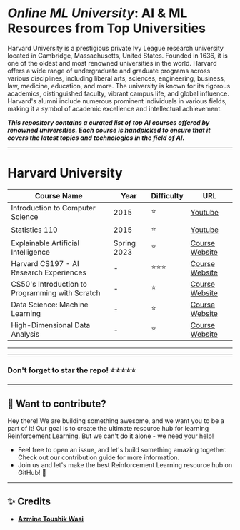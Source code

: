 # ***Online ML University***: **AI & ML Resources from Top Universities**
Harvard University is a prestigious private Ivy League research university located in Cambridge, Massachusetts, United States. Founded in 1636, it is one of the oldest and most renowned universities in the world. Harvard offers a wide range of undergraduate and graduate programs across various disciplines, including liberal arts, sciences, engineering, business, law, medicine, education, and more. The university is known for its rigorous academics, distinguished faculty, vibrant campus life, and global influence. Harvard's alumni include numerous prominent individuals in various fields, making it a symbol of academic excellence and intellectual achievement.

***This repository contains a curated list of top AI courses offered by renowned universities. Each course is handpicked to ensure that it covers the latest topics and technologies in the field of AI.***


---
# **Harvard University**
| Course Name | Year | Difficulty | URL |
| --- | --- | --- | --- |
| Introduction to Computer Science | 2015 | ⭐ | [Youtube](https://www.youtube.com/watch?v=zFenJJtAEzE&list=PL2SOU6wwxB0u5DBbFA2cjpKfdPzL3ruC1) |
| Statistics 110 | 2015 | ⭐ | [Youtube](https://www.youtube.com/watch?v=KbB0FjPg0mw&list=PL2SOU6wwxB0uwwH80KTQ6ht66KWxbzTIo) |
| Explainable Artificial Intelligence | Spring 2023 | ⭐ | [Course Website](https://interpretable-ml-class.github.io/) |
| Harvard CS197 - AI Research Experiences | - | ⭐⭐⭐ | [Course Website](https://www.cs197.seas.harvard.edu/) |
| CS50's Introduction to Programming with Scratch | - | ⭐ | [Course Website](https://pll.harvard.edu/course/cs50s-introduction-programming-scratch) |
| Data Science: Machine Learning | - | ⭐ | [Course Website](https://pll.harvard.edu/course/data-science-machine-learning) |
| High-Dimensional Data Analysis | - | ⭐ | [Course Website](https://pll.harvard.edu/course/data-analysis-life-sciences-4-high-dimensional-data-analysis) |

---
---

### Don't forget to **star** the repo! ⭐⭐⭐⭐⭐

---
## 👋 **Want to contribute?**

Hey there! We are building something awesome, and we want you to be a part of it! Our goal is to create the ultimate resource hub for learning Reinforcement Learning. But we can't do it alone - we need your help!
- Feel free to open an issue, and let's build something amazing together. Check out our contribution guide for more information.
- Join us and let's make the best Reinforcement Learning resource hub on GitHub! 🚀

---

## ✨ **Credits**
- [**Azmine Toushik Wasi**]()
